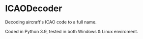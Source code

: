 # ICAODecoder
Decoding aircraft's ICAO code to a full name.

Coded in Python 3.9, tested in both Windows & Linux enviroment.
